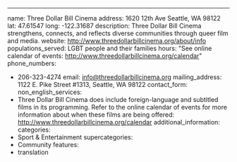 ---
name: Three Dollar Bill Cinema
address: 1620 12th Ave Seattle, WA 98122
lat: 47.61547
long: -122.31687
description: Three Dollar Bill Cinema strengthens, connects, and reflects diverse communities through queer film and media.
website: http://www.threedollarbillcinema.org/about/info
populations_served: LGBT people and their families
hours: "See online calendar of events: <http://www.threedollarbillcinema.org/calendar>"
phone_numbers: 
  - 206-323-4274
email: info@threedollarbillcinema.org
mailing_address: 1122 E. Pike Street #1313, Seattle, WA 98122
contact_form:
non_english_services: 
  - Three Dollar Bill Cinema does include foreign-language and subtitled films in its programming. Refer to the online calendar of events for more information about when these films are being offered: <http://www.threedollarbillcinema.org/calendar>
additional_information: 
categories:
  - Sport & Entertainment
supercategories:
  - Community
features:
  - translation